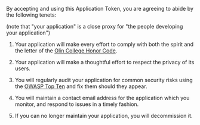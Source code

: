 By accepting and using this Application Token, you are agreeing to abide by the following tenets:

(note that "your application" is a close proxy for "the people developing your application")

1. Your application will make every effort to comply with both the spirit and the letter of the [Olin College Honor Code]().

2. Your application will make a thoughtful effort to respect the privacy of its users.

3. You will regularly audit your application for common security risks using the [OWASP Top Ten]() and fix them should they appear.

4. You will maintain a contact email address for the application which you monitor, and respond to issues in a timely fashion.

5. If you can no longer maintain your application, you will decommission it.
